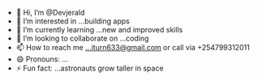 - 👋 Hi, I’m @Devjerald
- 👀 I’m interested in ...building apps
- 🌱 I’m currently learning ...new and improved skills
- 💞️ I’m looking to collaborate on ...coding
- 📫 How to reach me ...iturn633@gmail.com or call via +254799312011
- 😄 Pronouns: ...
- ⚡ Fun fact: ...astronauts grow taller in space

<!---
Devjerald/Devjerald is a ✨ special ✨ repository because its `README.md` (this file) appears on your GitHub profile.
You can click the Preview link to take a look at your changes.
--->
